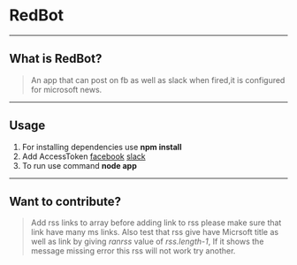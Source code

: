 # RedBot

----
## What is RedBot?


> An app that can post on fb as well as slack when fired,it is configured for microsoft news.

----
## Usage
1. For installing dependencies use **npm install**
2. Add AccessToken [facebook](https://developers.facebook.com/tools-and-support/) [slack](https://my.slack.com/services/new/bot)
3. To run use command **node app**

----
## Want to contribute?
> Add rss links to array
>before adding link to rss please make sure that link have many ms links.
> Also test that rss give have Micrsoft title as well as link by giving *ranrss* value of *rss.length-1*,
>If it shows the message missing error this rss will not work try another.
